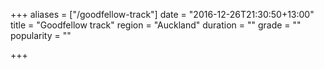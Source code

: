 +++
aliases = ["/goodfellow-track"]
date = "2016-12-26T21:30:50+13:00"
title = "Goodfellow track"
region = "Auckland"
duration = ""
grade = ""
popularity = ""

+++

